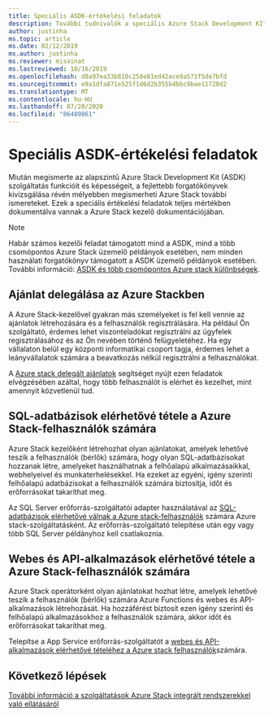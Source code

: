 ```yaml
---
title: Speciális ASDK-értékelési feladatok
description: További tudnivalók a speciális Azure Stack Development KIt (ASDK) próbaverziós feladatairól.
author: justinha
ms.topic: article
ms.date: 02/12/2019
ms.author: justinha
ms.reviewer: misainat
ms.lastreviewed: 10/16/2019
ms.openlocfilehash: d8a97ea33b810c258e81ed42ace9a571f5de7bfd
ms.sourcegitcommit: e9a1dfa871e525f1d6d2b355b4bbc9bae11720d2
ms.translationtype: MT
ms.contentlocale: hu-HU
ms.lasthandoff: 07/20/2020
ms.locfileid: "86489861"
---
```

# <a name="advanced-asdk-evaluation-tasks"></a>Speciális ASDK-értékelési feladatok
Miután megismerte az alapszintű Azure Stack Development Kit (ASDK) szolgáltatás funkcióit és képességeit, a fejlettebb forgatókönyvek kivizsgálása révén mélyebben megismerheti Azure Stack további ismereteket. Ezek a speciális értékelési feladatok teljes mértékben dokumentálva vannak a Azure Stack kezelő dokumentációjában.

> [!NOTE]
> Habár számos kezelői feladat támogatott mind a ASDK, mind a több csomópontos Azure Stack üzemelő példányok esetében, nem minden használati forgatókönyv támogatott a ASDK üzemelő példányok esetében. További információ: [ASDK és több csomópontos Azure stack különbségek](asdk-what-is.md#asdk-and-multi-node-azure-stack-hub-differences).

## <a name="delegate-offers-in-azure-stack"></a>Ajánlat delegálása az Azure Stackben
A Azure Stack-kezelővel gyakran más személyeket is fel kell vennie az ajánlatok létrehozására és a felhasználók regisztrálására. Ha például Ön szolgáltató, érdemes lehet viszonteladókat regisztrálni az ügyfelek regisztrálásához és az Ön nevében történő felügyeletéhez. Ha egy vállalaton belül egy központi informatikai csoport tagja, érdemes lehet a leányvállalatok számára a beavatkozás nélkül regisztrálni a felhasználókat.

A [Azure stack delegált ajánlatok](../operator/azure-stack-delegated-provider.md) segítséget nyújt ezen feladatok elvégzésében azáltal, hogy több felhasználót is elérhet és kezelhet, mint amennyit közvetlenül tud.

## <a name="make-sql-databases-available-to-your-azure-stack-users"></a>SQL-adatbázisok elérhetővé tétele a Azure Stack-felhasználók számára
Azure Stack kezelőként létrehozhat olyan ajánlatokat, amelyek lehetővé teszik a felhasználók (bérlők) számára, hogy olyan SQL-adatbázisokat hozzanak létre, amelyeket használhatnak a felhőalapú alkalmazásaikkal, webhelyeivel és munkaterhelésekkel. Ha ezeket az egyéni, igény szerinti felhőalapú adatbázisokat a felhasználók számára biztosítja, időt és erőforrásokat takaríthat meg.

Az SQL Server erőforrás-szolgáltatói adapter használatával az [SQL-adatbázisok elérhetővé válnak a Azure stack-felhasználók](../operator/azure-stack-sql-resource-provider.md?view=azs-2002) számára Azure stack-szolgáltatásként. Az erőforrás-szolgáltató telepítése után egy vagy több SQL Server példányhoz kell csatlakoznia.

## <a name="make-web-and-api-apps-available-to-your-azure-stack-users"></a>Webes és API-alkalmazások elérhetővé tétele a Azure Stack-felhasználók számára
Azure Stack operátorként olyan ajánlatokat hozhat létre, amelyek lehetővé teszik a felhasználók (bérlők) számára Azure Functions és webes és API-alkalmazások létrehozását. Ha hozzáférést biztosít ezen igény szerinti és felhőalapú alkalmazásokhoz a felhasználók számára, akkor időt és erőforrásokat takaríthat meg.

Telepítse a App Service erőforrás-szolgáltatót a [webes és API-alkalmazások elérhetővé tételéhez a Azure stack felhasználók](../operator/azure-stack-app-service-overview.md?view=azs-2002)számára.

## <a name="next-steps"></a>Következő lépések

[További információ a szolgáltatások Azure Stack integrált rendszerekkel való ellátásáról](../operator/service-plan-offer-subscription-overview.md)
